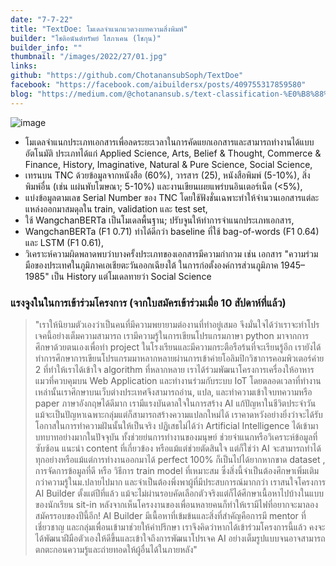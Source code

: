 ```yaml
---
date: "7-7-22"
title: "TextDoe: โมเดลจำแนกแวดวงบทความสิ่งพิมพ์"
builder: "โชติอนันต์ทรัพย์ โสภาเคน (โชกุน)"
builder_info: ""
thumbnail: "/images/2022/27/01.jpg"
links:
github: "https://github.com/ChotanansubSoph/TextDoe"
facebook: "https://facebook.com/aibuildersx/posts/409755317859580"
blog: "https://medium.com/@chotanansub.s/text-classification-%E0%B8%88%E0%B8%B3%E0%B9%81%E0%B8%99%E0%B8%81%E0%B9%81%E0%B8%A7%E0%B8%94%E0%B8%A7%E0%B8%87%E0%B8%9A%E0%B8%97%E0%B8%84%E0%B8%A7%E0%B8%B2%E0%B8%A1%E0%B8%AA%E0%B8%B4%E0%B9%88%E0%B8%87%E0%B8%9E%E0%B8%B4%E0%B8%A1%E0%B8%9E%E0%B9%8C-db0ef5abc676"
---
```


![image](/images/2022/27/01.jpg)

- โมเดลจำแนกประเภทเอกสารเพื่อลดระยะเวลาในการคัดแยกเอกสารและสามารถทำงานได้แบบอัตโนมัติ ประเภทได้แก่ Applied Science, Arts, Belief & Thought, Commerce & Finance, History, Imaginative, Natural & Pure Science, Social Science,
- เทรนบน TNC ด้วยข้อมูลจากหนังสือ (60%), วารสาร (25), หนังสือพิมพ์ (5-10%), สิ่งพิมพ์อื่น (เช่น แผ่นพับโฆษณา; 5-10%) และงานเขียนเผยแพร่บนอินเตอร์เน็ต (<5%),
- แบ่งข้อมูลตามเลข Serial Number ของ TNC โดยใช้ฟังชั่นเฉพาะทำให้จำนวนเอกสารแต่ละแหล่งออกมาสมดุลใน train, validation และ test set,
- ใช้ WangchanBERTa เป็นโมเดลพื้นฐาน; ปรับจูนให้ทำการจำแนกประเภทเอกสาร,
- WangchanBERTa (F1 0.71) ทำได้ดีกว่า baseline ที่ใช้ bag-of-words (F1 0.64) และ LSTM (F1 0.61),
- วิเคราะห์ความผิดพลาดพบว่าบางครั้งประเภทของเอกสารมีความกำกวม เช่น เอกสาร "ความร่วมมือของประเทศในภูมิภาคเอเชียตะวันออกเฉียงใต้ ในการก่อตั้งองค์การส่วนภูมิภาค 1945–1985" เป็น History แต่โมเดลทายว่า Social Science

### แรงจูงในในการเข้าร่วมโครงการ (จากใบสมัครเข้าร่วมเมื่อ 10 สัปดาห์ที่แล้ว)

> "เราให้นิยามตัวเองว่าเป็นคนที่มีความพยายามต่องานที่ทำอยู่เสมอ จึงมั่นใจได้ว่าเราจะทำโปรเจคนี้อย่างเต็มความสามารถ เรามีความรู้ในการเขียนโปรแกรมภาษา python มาจากการศึกษาด้วยตนเองเพื่อทำ project ในโรงเรียนและมีความกระตือรือร้นที่จะเรียนรู้อีก เรายังได้ทำการศึกษาการเขียนโปรแกรมมาหลากหลายผ่านการเข้าค่ายโอลิมปิกวิชาการคอมพิวเตอร์ค่าย 2 ที่ทำให้เราได้เข้าใจ algorithm ที่หลากหลาย เราได้ร่วมพัฒนาโครงการเครื่องให้อาหารแมวที่ควบคุมบน Web Application และทำงานร่วมกับระบบ IoT โดยตลอดเวลาที่ทำงานเหล่านั้นเราศึกษาบนเว็บต่างประเทศจึงสามารถอ่าน, แปล, และทำความเข้าใจบทความหรือ paper ภาษาอังกฤษได้ดีมาก เรามีแรงบันดาลใจในการสร้าง AI แก้ปัญหาในชีวิตประจำวัน แม้จะเป็นปัญหาเฉพาะกลุ่มแต่ก็สามารถสร้างความแปลกใหม่ได้ เราคาดหวังอย่างยิ่งว่าจะได้รับโอกาสในการทำความฝันนั้นให้เป็นจริง  ปฏิเสธไม่ได้ว่า Artificial Intelligence ได้เข้ามาบทบาทอย่างมากในปัจจุบัน ทั้งช่วยย่นการทำงานของมนุษย์ ช่วยจำแนกหรือวิเคราะห์ข้อมูลที่ซับซ้อน แนะนำ content ที่เกี่ยวข้อง หรือแม้แต่ช่วยตัดสินใจ แต่ก็ใช่ว่า AI จะสามารถทำได้ทุกอย่างหรือแม้แต่การทำงานออกมาได้ perfect 100% ก็เป็นไปได้ยากหากขาด dataset , การจัดการข้อมูลที่ดี หรือ วิธีการ train model ที่เหมาะสม ซึ่งสิ่งนี้จำเป็นต้องศึกษาเพิ่มเติมกว่าความรู้ในม.ปลายไปมาก และจำเป็นต้องพึ่งพาผู้ที่มีประสบการณ์มากกว่า  เราสนใจโครงการ AI Builder ตั้งแต่ปีที่แล้ว แม้จะไม่ผ่านรอบคัดเลือกตัวจริงแต่ก็ได้ศึกษาเนื้อหาไปบ้างในแบบของนักเรียน sit-in หลังจากเห็นโครงงานของเพื่อนหลายคนก็ทำให้เรามีไฟที่อยากจะมาลองสมัครรอบของปีนี้อีก! AI Builder มีเนื้อหาที่เข้มข้นและสิ่งที่สำคัญคือการมี mentor ที่เชี่ยวชาญ และกลุ่มเพื่อนเข้ามาช่วยให้คำปรึกษา เราจึงคิดว่าหากได้เข้าร่วมโครงการนี้แล้ว คงจะได้พัฒนาฝีมือตัวเองให้ดีขึ้นและเข้าใจถึงการพัฒนาโปรเจค AI อย่างเต็มรูปแบบจนอาจสามารถตกตะกอนความรู้และถ่ายทอดให้ผู้อื่นได้ในภายหลัง"